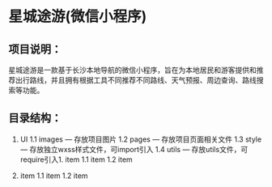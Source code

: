 # 星城途游(微信小程序)

## 项目说明：
星城途游是一款基于长沙本地导航的微信小程序，旨在为本地居民和游客提供和推荐出行路线，并且拥有根据工具不同推荐不同路线、天气预报、周边查询、路线搜索等功能。

## 目录结构：
1. UI
  1.1 images — 存放项目图片
  1.2 pages — 存放项目页面相关文件
  1.3 style — 存放独立wxss样式文件，可import引入
  1.4 utils — 存放utils文件，可require引入1. item
  1.1 item
  1.2 item
  
  1. item
  1.1 item
  1.2 item
  
  
